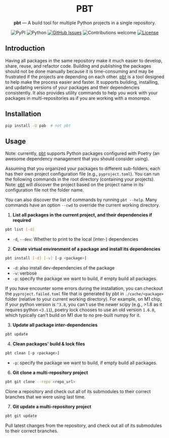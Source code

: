 <h1 align="center">PBT</h1>

<div align="center">
<b>pbt</b> — A build tool for multiple Python projects in a single repository.
    
![PyPI](https://img.shields.io/pypi/v/pab)
![Python](https://img.shields.io/badge/python-v3.8+-blue.svg)
[![GitHub Issues](https://img.shields.io/github/issues/binh-vu/pbt.svg)](https://github.com/binh-vu/pbt/issues)
![Contributions welcome](https://img.shields.io/badge/contributions-welcome-orange.svg)
[![License](https://img.shields.io/badge/license-MIT-blue.svg)](https://opensource.org/licenses/MIT)

</div>

## Introduction

Having all packages in the same repository make it much easier to develop, share, reuse, and refactor code. Building and publishing the packages should not be done manually because it is time-consuming and may be frustrated if the projects are depending on each other. [pbt](https://github.com/binh-vu/pbt) is a tool designed to help make the process easier and faster. It supports building, installing, and updating versions of your packages and their dependencies consistently. It also provides utility commands to help you work with your packages in multi-repositories as if you are working with a monorepo.

## Installation

```bash
pip install -U pab  # not pbt
```

## Usage

Note: currently, [pbt](https://github.com/binh-vu/pbt) supports Python packages configured with Poetry (an awesome dependency management that you should consider using).

Assuming that you organized your packages to different sub-folders, each has their own project configuration file (e.g., `pyproject.toml`). You can run the following commands in the root directory (containing your projects). Note: [pbt](https://github.com/binh-vu/pbt) will discover the project based on the project name in its configuration file not the folder name.

You can also discover the list of commands by running `pbt --help`. Many commands have an option `--cwd` to override the current working directory.

1. **List all packages in the current project, and their dependencies if required**

```bash
pbt list [-d]
```

- `-d`, `--dev`: Whether to print to the local (inter-) dependencies

2. **Create virtual environment of a package and install its dependencies**

```bash
pbt install [-d] [-v] [-p <package>]
```

- `-d`: also install dev-dependencies of the package
- `-v`: verbose
- `-p`: specify the package we want to build, if empty build all packages.

If you have encounter some errors during the installation, you can checkout the `pyproject.failed.toml` file that is generated by pbt in `./cache/<package>` folder (relative to your current working directory). For example, on M1 chip, if your python version is `^3.8`, you can't use the newer scipy (e.g., >1.8 as it requires python `<3.11`), poetry lock chooses to use an old version `1.6.0`, which typically can't build on M1 due to no pre-built numpy for it.

3. **Update all package inter-dependencies**

```bash
pbt update
```

4. **Clean packages' build & lock files**

```bash
pbt clean [-p <package>]
```

- `-p`: specify the package we want to build, if empty build all packages.

6. **Git clone a multi-repository project**

```bash
pbt git clone --repo <repo_url>
```

Clone a repository and check out all of its submodules to their correct branches that we were using last time.

7. **Git update a multi-repository project**

```bash
pbt git update
```

Pull latest changes from the repository, and check out all of its submodules to their correct branches.
